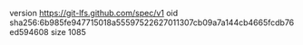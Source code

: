 version https://git-lfs.github.com/spec/v1
oid sha256:6b985fe947715018a55597522627011307cb09a7a144cb4665fcdb76ed594608
size 1085
